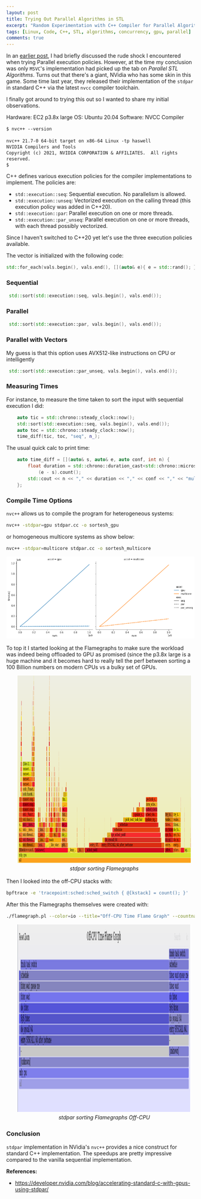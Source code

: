 ```yaml
---
layout: post
title: Trying Out Parallel Algorithms in STL
excerpt: "Random Experimentation with C++ Compiler for Parallel Algorithms"
tags: [Linux, Code, C++, STL, algorithms, concurrency, gpu, parallel]
comments: true
---
```

In an [earlier post](http://www.mycpu.org/parallel-stl-algos/), I had briefly
discussed the rude shock I encountered when trying Parallel execution
policies. However, at the time my conclusion was only `MSVC`'s implementation
had picked up the tab on *Parallel STL Algorithms*. Turns out that there's a
giant, NVidia who has some skin in this game. Some time last year, they released
their implementation of the `stdpar` in standard C++ via the latest `nvcc`
compiler toolchain.

I finally got around to trying this out so I wanted to share my initial observations.

Hardware: EC2 p3.8x large
OS: Ubuntu 20.04
Software:  NVCC Compiler

```
$ nvc++ --version

nvc++ 21.7-0 64-bit target on x86-64 Linux -tp haswell 
NVIDIA Compilers and Tools
Copyright (c) 2021, NVIDIA CORPORATION & AFFILIATES.  All rights reserved.
$
```

C++ defines various execution policies for the compiler implementations to
implement. The policies are:
+ `std::execution::seq`: Sequential execution. No parallelism is allowed.
+ `std::execution::unseq`: Vectorized execution on the calling thread (this execution policy was added in C++20).
+ `std::execution::par`: Parallel execution on one or more threads.
+ `std::execution::par_unseq`: Parallel execution on one or more threads, with each thread possibly vectorized.

Since I haven't switched to C++20 yet let's use the three execution policies available.

The vector is initialized with the following code:
```c++
std::for_each(vals.begin(), vals.end(), [](auto& e){ e = std::rand(); });
```

### Sequential
```c++
 std::sort(std::execution::seq, vals.begin(), vals.end());
```

### Parallel
```c++
 std::sort(std::execution::par, vals.begin(), vals.end());
```

### Parallel with Vectors
My guess is that this option uses AVX512-like instructions on CPU or
intelligently 

```c++
 std::sort(std::execution::par_unseq, vals.begin(), vals.end());
```

### Measuring Times
For instance, to measure the time taken to sort the input with sequential
execution I did:

```c++
    auto tic = std::chrono::steady_clock::now();
    std::sort(std::execution::seq, vals.begin(), vals.end());
    auto toc = std::chrono::steady_clock::now();
    time_diff(tic, toc, "seq", n_);
```

The usual quick calc to print time:

```c++
    auto time_diff = [](auto& s, auto& e, auto conf, int n) {
        float duration = std::chrono::duration_cast<std::chrono::microseconds>
	        (e - s).count();
        std::cout << n << "," << duration << "," << conf << "," << "multicore/gpu??" << std::endl;
    };
```

### Compile Time Options
`nvc++` allows us to compile the program for heterogeneous systems:
```bash
nvc++ -stdpar=gpu stdpar.cc -o sortesh_gpu
```

or homogeneous multicore systems as show below:
```bash
nvc++ -stdpar=multicore stdpar.cc -o sortesh_multicore
```

![Measured Times](/images/stdpar_times.png)

To top it I started looking at the Flamegraphs to make sure the workload was
indeed being offloaded to GPU as promised (since the p3.8x large is a huge
machine and it becomes hard to really tell the perf between sorting a 100 Billion
numbers on modern CPUs vs a bulky set of GPUs.


<div
style="float:center;padding-left:30px;padding-right:10px;padding-bottom:3px"><a
href="/images/gpu_sorting_on_cpu.svg"><img
src="/images/mlp_cpu_preview.png" width="600" height="500"
style="padding-bottom:3px"/></a><br><center><i>stdpar sorting Flamegraphs</i></center></div>


Then I looked into the off-CPU stacks with:
```bash
bpftrace -e 'tracepoint:sched:sched_switch { @[kstack] = count(); }'
```
After this the Flamegraphs themselves were created with: 
```bash
./flamegraph.pl --color=io --title="Off-CPU Time Flame Graph" --countname=us < gpu_sort_bpftrace.sc > gpu_offcpu_bpftrace.svg
```

<div
style="float:center;padding-left:30px;padding-right:10px;padding-bottom:3px"><a
href="/images/gpu_sorting_off_cpu.svg"><img
src="/images/mlp_off_cpu_preview.png" width="600" height="500"
style="padding-bottom:3px"/></a><br><center><i>stdpar sorting Flamegraphs Off-CPU</i></center></div>

### Conclusion
`stdpar` implementation in NVidia's `nvc++` provides a nice construct for
standard C++ implementation. The speedups are pretty impressive compared to the
vanilla sequential implementation.

**References:**
+ https://developer.nvidia.com/blog/accelerating-standard-c-with-gpus-using-stdpar/
